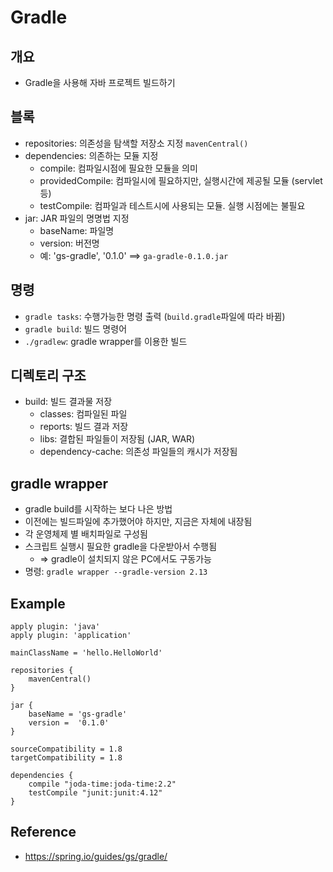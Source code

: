 # Gradle

## 개요

* Gradle을 사용해 자바 프로젝트 빌드하기



## 블록

* repositories: 의존성을 탐색할 저장소 지정 `mavenCentral()`
* dependencies: 의존하는 모듈 지정
  * compile: 컴파일시점에 필요한 모듈을 의미
  * providedCompile: 컴파일시에 필요하지만, 실행시간에 제공될 모듈 (servlet 등)
  * testCompile: 컴파일과 테스트시에 사용되는 모듈. 실행 시점에는 불필요
* jar: JAR 파일의 명명법 지정
  * baseName: 파일명
  * version: 버전명
  * 예: 'gs-gradle', '0.1.0' ==> `ga-gradle-0.1.0.jar`



## 명령

* `gradle tasks`: 수행가능한 명령 출력 (`build.gradle`파일에 따라 바뀜)
* `gradle build`: 빌드 명령어
* `./gradlew`: gradle wrapper를 이용한 빌드



## 디렉토리 구조

* build: 빌드 결과물 저장
  * classes: 컴파일된 파일
  * reports: 빌드 결과 저장
  * libs: 결합된 파일들이 저장됨 (JAR, WAR)
  * dependency-cache: 의존성 파일들의 캐시가 저장됨



## gradle wrapper

* gradle build를 시작하는 보다 나은 방법
* 이전에는 빌드파일에 추가했어야 하지만, 지금은 자체에 내장됨
* 각 운영체제 별 배치파일로 구성됨
* 스크립트 실행시 필요한 gradle을 다운받아서 수행됨 
  * => gradle이 설치되지 않은 PC에서도 구동가능
* 명령: `gradle wrapper --gradle-version 2.13`



## Example

```
apply plugin: 'java'
apply plugin: 'application'

mainClassName = 'hello.HelloWorld'

repositories {
    mavenCentral()
}

jar {
    baseName = 'gs-gradle'
    version =  '0.1.0'
}

sourceCompatibility = 1.8
targetCompatibility = 1.8

dependencies {
    compile "joda-time:joda-time:2.2"
    testCompile "junit:junit:4.12"
}
```





## Reference

*   https://spring.io/guides/gs/gradle/ 